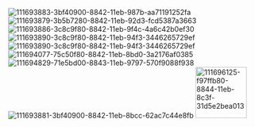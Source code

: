 <!--### Привет! 👋
***
Меня зовут Евгений, я начинающий web-разработчик.

* 
* Со мной можно связаться при помощи:
    * Email: eugene.gordievsky@yandex.ru
    * Telegram: @eugenegord

### 🔧 Стек технологий
***
HTML, CSS, JavaScript, React.js, Node.js, Git, Express, MongoDB, Webpack
-->
![111693883-3bf40900-8842-11eb-987b-aa71191252fa](https://user-images.githubusercontent.com/67981010/119188020-c515ff00-ba82-11eb-9f82-43528752ccaf.png)
![111693879-3b5b7280-8842-11eb-92d3-fcd5387a3663](https://user-images.githubusercontent.com/67981010/119188026-c7785900-ba82-11eb-90c0-bd32951e9de0.png)
![111693886-3c8c9f80-8842-11eb-9f4c-4a6c42b0ef30](https://user-images.githubusercontent.com/67981010/119188029-c8a98600-ba82-11eb-959c-00d4edfbc9a7.png)
![111693890-3c8c9f80-8842-11eb-94f3-3446265729ef](https://user-images.githubusercontent.com/67981010/119188037-ca734980-ba82-11eb-9db7-62ec8079e057.png)
![111693890-3c8c9f80-8842-11eb-94f3-3446265729ef](https://user-images.githubusercontent.com/67981010/119188051-cd6e3a00-ba82-11eb-8dae-c46692c00c60.png)
![111694077-75c50f80-8842-11eb-8bd0-3a2176af0385](https://user-images.githubusercontent.com/67981010/119188056-ce9f6700-ba82-11eb-8503-9b991ceee864.png)
![111694829-71e5bd00-8843-11eb-9797-570f9088f938](https://user-images.githubusercontent.com/67981010/119188060-d0692a80-ba82-11eb-9ba2-baff781e2cb5.png)
![111693881-3bf40900-8842-11eb-8bcc-62ac7c44e8fb](https://user-images.githubusercontent.com/67981010/119188065-d232ee00-ba82-11eb-88ad-9f4c1a246898.png)
<img width="103" alt="111696125-f97ffb80-8844-11eb-8c3f-31d5e2bea013" src="https://user-images.githubusercontent.com/67981010/119188068-d3641b00-ba82-11eb-87b5-28ccafaf1b63.png">
